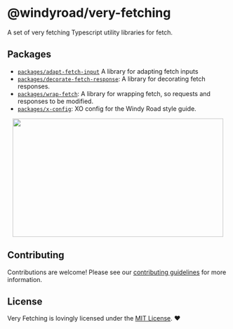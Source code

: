 # @windyroad/very-fetching

A set of very fetching Typescript utility libraries for fetch.

## Packages

- [`packages/adapt-fetch-input`](./packages/adapt-fetch-inputs/README.md) A library for adapting fetch inputs
- [`packages/decorate-fetch-response`](./packages/decorate-fetch-response/README.md): A library for decorating fetch responses.
- [`packages/wrap-fetch`](./packages/wrap-fetch/README.md): A library for wrapping fetch, so requests and responses to be modified.
- [`packages/x-config`](./packages/wrap-fetch/README.md): XO config for the Windy Road style guide.

<p align="center">
  <img width="480" height="270" src="https://media0.giphy.com/media/xlYKItjhiDsY/giphy.webp?cid=dda24d50bdf2tch82tmqm5a3qrgbl9e0yo4q4gf1qvc6gjvj&amp;ep=v1_gifs_gifId&amp;rid=giphy.webp&amp;ct=g">
</p>

## Contributing

Contributions are welcome! Please see our [contributing guidelines](CONTRIBUTING.md) for more information.

## License

Very Fetching is lovingly licensed under the [MIT License](LICENSE). ❤️
